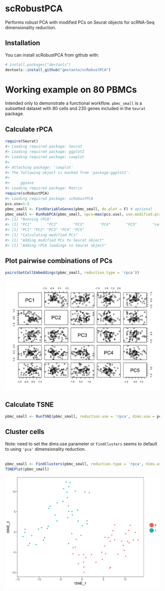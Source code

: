 
<!-- README.md is generated from README.Rmd. Please edit that file -->
scRobustPCA
===========

Performs robust PCA with modified PCs on Seurat objects for scRNA-Seq dimensionality reduction.

Installation
------------

You can install scRobustPCA from github with:

``` r
# install.packages("devtools")
devtools::install_github("gmstanle/scRobustPCA")
```

Working example on 80 PBMCs
===========================

Intended only to demonstrate a functional workflow. `pbmc_small` is a subsetted dataset with 80 cells and 230 genes included in the `Seurat` package.

Calculate rPCA
--------------

``` r
require(Seurat)
#> Loading required package: Seurat
#> Loading required package: ggplot2
#> Loading required package: cowplot
#> 
#> Attaching package: 'cowplot'
#> The following object is masked from 'package:ggplot2':
#> 
#>     ggsave
#> Loading required package: Matrix
require(scRobustPCA)
#> Loading required package: scRobustPCA
pcs.use=1:5
pbmc_small <- FindVariableGenes(pbmc_small, do.plot = F) # optional
pbmc_small <- RunRobPCA(pbmc_small, npcs=max(pcs.use), use.modified.pcscores = T)
#> [1] "Running rPCA"
#> [1] "PC1"       "PC2"       "PC3"       "PC4"       "PC5"       "cell.name"
#> [1] "PC1" "PC2" "PC3" "PC4" "PC5"
#> [1] "Calculating modified PCs"
#> [1] "Adding modified PCs to Seurat object"
#> [1] "Adding rPCA loadings to Seurat object"
```

Plot pairwise combinations of PCs
---------------------------------

``` r
pairs(GetCellEmbeddings(pbmc_small, reduction.type = 'rpca'))
```

![](README-unnamed-chunk-2-1.png)

Calculate TSNE
--------------

``` r
pbmc_small <- RunTSNE(pbmc_small, reduction.use = 'rpca', dims.use = pcs.use,perplexity=10)
```

Cluster cells
-------------

Note: need to set the dims.use parameter or `FindClusters` seems to default to using `'pca'` dimensionality reduction.

``` r

pbmc_small <- FindClusters(pbmc_small, reduction.type = 'rpca', dims.use = pcs.use, print.output = F)
TSNEPlot(pbmc_small)
```

![](README-unnamed-chunk-4-1.png)
